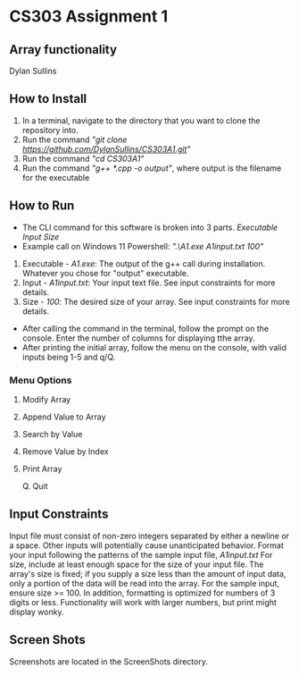 # CS303 Assignment 1
## Array functionality
Dylan Sullins

## How to Install
1. In a terminal, navigate to the directory that you want to clone the repository into. 
2. Run the command *"git clone https://github.com/DylanSullins/CS303A1.git"*
3. Run the command *"cd CS303A1"*
4. Run the command *"g++ \*.cpp -o output"*, where output is the filename for the executable

## How to Run
- The CLI command for this software is broken into 3 parts. *Executable Input Size*
- Example call on Windows 11 Powershell: *".\A1.exe A1input.txt 100"*
1. Executable - *A1.exe*: The output of the g++ call during installation. Whatever you chose for "output" executable.
2. Input - *A1input.txt*: Your input text file. See input constraints for more details.
3. Size - *100*: The desired size of your array. See input constraints for more details.

- After calling the command in the terminal, follow the prompt on the console. Enter the number of columns for displaying tthe array.
- After printing the initial array, follow the menu on the console, with valid inputs being 1-5 and q/Q. 
### Menu Options
1. Modify Array
2. Append Value to Array
3. Search by Value
4. Remove Value by Index
5. Print Array

    Q. Quit

## Input Constraints
Input file must consist of non-zero integers separated by either a newline or a space. Other inputs will potentially cause unanticipated behavior. Format your input following the patterns of the sample input file, *A1input.txt*
For size, include at least enough space for the size of your input file. The array's size is fixed; if you supply a size less than the amount of input data, only a portion of the data will be read into the array. For the sample input, ensure size >= 100.
In addition, formatting is optimized for numbers of 3 digits or less. Functionality will work with larger numbers, but print might display wonky. 

## Screen Shots
Screenshots are located in the ScreenShots directory.
